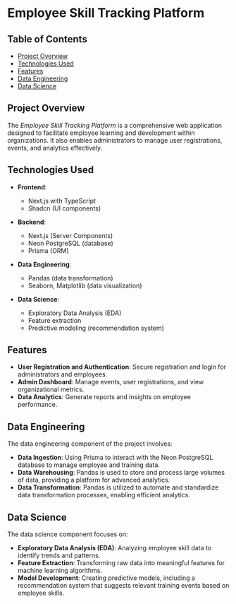 # Employee Skill Tracking Platform

## Table of Contents

- [Project Overview](#project-overview)
- [Technologies Used](#technologies-used)
- [Features](#features)
- [Data Engineering](#data-engineering)
- [Data Science](#data-science)

## Project Overview

The *Employee Skill Tracking Platform* is a comprehensive web application designed to facilitate employee learning and development within organizations. It also enables administrators to manage user registrations, events, and analytics effectively.

## Technologies Used

- **Frontend**:  
  - Next.js with TypeScript
  - Shadcn (UI components)

- **Backend**:  
  - Next.js (Server Components)
  - Neon PostgreSQL (database)
  - Prisma (ORM)

- **Data Engineering**:  
  - Pandas (data transformation)
  - Seaborn, Matplotlib (data visualization)

- **Data Science**:  
  - Exploratory Data Analysis (EDA)
  - Feature extraction
  - Predictive modeling (recommendation system)

## Features

- **User Registration and Authentication**: Secure registration and login for administrators and employees.
- **Admin Dashboard**: Manage events, user registrations, and view organizational metrics.
- **Data Analytics**: Generate reports and insights on employee performance.

## Data Engineering

The data engineering component of the project involves:

- **Data Ingestion**: Using Prisma to interact with the Neon PostgreSQL database to manage employee and training data.
- **Data Warehousing**: Pandas is used to store and process large volumes of data, providing a platform for advanced analytics.
- **Data Transformation**: Pandas is utilized to automate and standardize data transformation processes, enabling efficient analytics.

## Data Science

The data science component focuses on:

- **Exploratory Data Analysis (EDA)**: Analyzing employee skill data to identify trends and patterns.
- **Feature Extraction**: Transforming raw data into meaningful features for machine learning algorithms.
- **Model Development**: Creating predictive models, including a recommendation system that suggests relevant training events based on employee skills.

